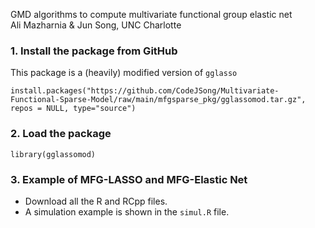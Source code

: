 GMD algorithms to compute multivariate functional group elastic net  
Ali Mazharnia & Jun Song, UNC Charlotte

### 1. Install the package from GitHub 
This package is a (heavily) modified version of ``gglasso``

```
install.packages("https://github.com/CodeJSong/Multivariate-Functional-Sparse-Model/raw/main/mfgsparse_pkg/gglassomod.tar.gz",  repos = NULL, type="source")
```

### 2. Load the package
```
library(gglassomod)
```


### 3. Example of MFG-LASSO and MFG-Elastic Net
- Download all the R and RCpp files.
- A simulation example is shown in the ``simul.R`` file.
